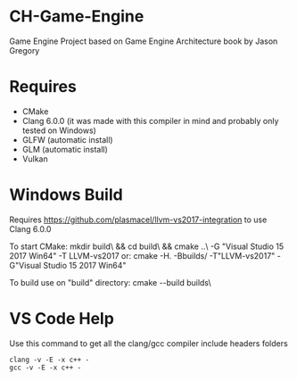 # CH-Game-Engine
Game Engine Project based on Game Engine Architecture book by Jason Gregory

# Requires
* CMake
* Clang 6.0.0 (it was made with this compiler in mind and probably only tested on Windows)
* GLFW (automatic install)
* GLM (automatic install)
* Vulkan

# Windows Build
Requires https://github.com/plasmacel/llvm-vs2017-integration to use Clang 6.0.0

To start CMake:
mkdir build\ && cd build\ && cmake ..\ -G "Visual Studio 15 2017 Win64" -T LLVM-vs2017
or:
cmake -H. -Bbuilds/ -T"LLVM-vs2017" -G"Visual Studio 15 2017 Win64"

To build use on "build" directory:
cmake --build builds\

# VS Code Help
Use this command to get all the clang/gcc compiler include headers folders
```Batchfile
clang -v -E -x c++ -
gcc -v -E -x c++ -
```